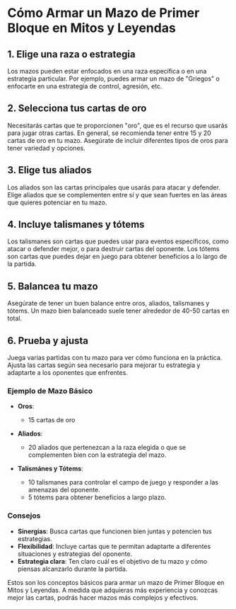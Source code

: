 # Cómo Armar un Mazo de Primer Bloque en Mitos y Leyendas

## 1. Elige una raza o estrategia

Los mazos pueden estar enfocados en una raza específica o en una estrategia particular. Por ejemplo, puedes armar un mazo de "Griegos" o enfocarte en una estrategia de control, agresión, etc.

## 2. Selecciona tus cartas de oro

Necesitarás cartas que te proporcionen "oro", que es el recurso que usarás para jugar otras cartas. En general, se recomienda tener entre 15 y 20 cartas de oro en tu mazo. Asegúrate de incluir diferentes tipos de oros para tener variedad y opciones.

## 3. Elige tus aliados

Los aliados son las cartas principales que usarás para atacar y defender. Elige aliados que se complementen entre sí y que sean fuertes en las áreas que quieres potenciar en tu mazo.

## 4. Incluye talismanes y tótems

Los talismanes son cartas que puedes usar para eventos específicos, como atacar o defender mejor, o para destruir cartas del oponente. Los tótems son cartas que puedes dejar en juego para obtener beneficios a lo largo de la partida.

## 5. Balancea tu mazo

Asegúrate de tener un buen balance entre oros, aliados, talismanes y tótems. Un mazo bien balanceado suele tener alrededor de 40-50 cartas en total.

## 6. Prueba y ajusta

Juega varias partidas con tu mazo para ver cómo funciona en la práctica. Ajusta las cartas según sea necesario para mejorar tu estrategia y adaptarte a los oponentes que enfrentes.

### Ejemplo de Mazo Básico

- **Oros**:
    - 15 cartas de oro

- **Aliados**:
    - 20 aliados que pertenezcan a la raza elegida o que se complementen bien con la estrategia del mazo.

- **Talismánes y Tótems**:
    - 10 talismanes para controlar el campo de juego y responder a las amenazas del oponente.
    - 5 tótems para obtener beneficios a largo plazo.

### Consejos

- **Sinergias**: Busca cartas que funcionen bien juntas y potencien tus estrategias.
- **Flexibilidad**: Incluye cartas que te permitan adaptarte a diferentes situaciones y estrategias del oponente.
- **Estrategia clara**: Ten claro cuál es el objetivo de tu mazo y cómo piensas alcanzarlo durante la partida.

Estos son los conceptos básicos para armar un mazo de Primer Bloque en Mitos y Leyendas. A medida que adquieras más experiencia y conozcas mejor las cartas, podrás hacer mazos más complejos y efectivos.
